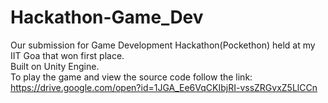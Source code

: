 # Hackathon-Game_Dev
Our submission for Game Development Hackathon(Pockethon) held at my IIT Goa that won first place.<br>
Built on Unity Engine.<br>
To play the game and view the source code follow the link:<br>
https://drive.google.com/open?id=1JGA_Ee6VqCKIbjRI-vssZRGvxZ5LlCCn
